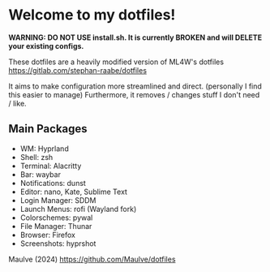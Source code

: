 # Welcome to my dotfiles!

**WARNING: DO NOT USE install.sh. It is currently BROKEN and will DELETE your existing configs.**

These dotfiles are a heavily modified version of ML4W's dotfiles
https://gitlab.com/stephan-raabe/dotfiles

It aims to make configuration more streamlined and direct. (personally I find this easier to manage)
Furthermore, it removes / changes stuff I don't need / like.

## Main Packages

- WM: Hyprland
- Shell: zsh
- Terminal: Alacritty
- Bar: waybar
- Notifications: dunst
- Editor: nano, Kate, Sublime Text
- Login Manager: SDDM
- Launch Menus: rofi (Wayland fork)
- Colorschemes: pywal
- File Manager: Thunar
- Browser: Firefox
- Screenshots: hyprshot

Maulve (2024)
https://github.com/Maulve/dotfiles
